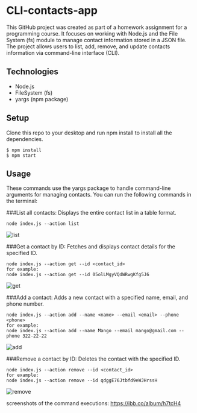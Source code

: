 # CLI-contacts-app  

This GitHub project was created as part of a homework assignment for a programming course. It focuses on working with Node.js and the File System (fs) module to manage contact information stored in a JSON file. The project allows users to list, add, remove, and update contacts information via command-line interface (CLI).

## Technologies
* Node.js
* FileSystem (fs)
* yargs (npm package)

## Setup

Clone this repo to your desktop and run npm install to install all the dependencies.

```
$ npm install
$ npm start
```
## Usage
These commands use the yargs package to handle command-line arguments for managing contacts.
You can run the following commands in the terminal:


###List all contacts: Displays the entire contact list in a table format.
```
node index.js --action list
```
![list](https://i.ibb.co/cw2M9Pg/list-1.png)


###Get a contact by ID: Fetches and displays contact details for the specified ID.
```
node index.js --action get --id <contact_id>
for example:
node index.js --action get --id 05olLMgyVQdWRwgKfg5J6
```
![get](https://i.ibb.co/s21n9zJ/acion.png)


###Add a contact: Adds a new contact with a specified name, email, and phone number.
```
node index.js --action add --name <name> --email <email> --phone <phone>
for example:
node index.js --action add --name Mango --email mango@gmail.com --phone 322-22-22
```
![add](https://i.ibb.co/X7V3fTh/add.png)


###Remove a contact by ID: Deletes the contact with the specified ID.
```
node index.js --action remove --id <contact_id>
for example:
node index.js --action remove --id qdggE76Jtbfd9eWJHrssH
```
![remove](https://i.ibb.co/X7zyPLf/remove.png)

screenshots of the command executions:
https://ibb.co/album/h7tcH4
